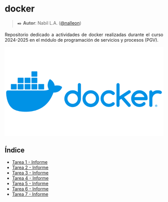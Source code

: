<div align="justify">

# docker

>✒️ __Autor__: Nabil L.A. ([@nalleon](https://github.com/nalleon))

Repositorio dedicado a actividades de docker realizadas durante el curso 2024-2025 en el módulo de programación de servicios y procesos (PGV).


<div align="center">
<img src="./img/image.png">
</div>



## Índice
- [Tarea 1 - Informe](./tarea-1/README.md)
- [Tarea 2 - Informe](./tarea-2/README.md)
- [Tarea 3 - Informe](./tarea-3/README.md)
- [Tarea 4 - Informe](./tarea-4/README.md)
- [Tarea 5 - Informe](./tarea-5/README.md)
- [Tarea 6 - Informe](./tarea-6/README.md)
- [Tarea 7 - Informe](./tarea-7/README.md)

</div>